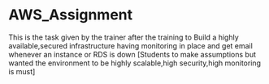 # AWS_Assignment
This is the task given by the trainer after the training to
Build a highly available,secured infrastructure having monitoring in place and get email whenever an instance or RDS is down [Students to make assumptions but wanted the environment to be highly scalable,high security,high monitoring is must]
